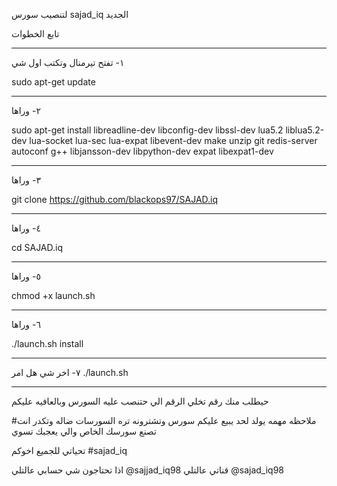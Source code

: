 لتنصيب سورس sajad_iq الجديد

تابع الخطوات
___________
١- تفتح تيرمنال وتكتب اول شي

sudo apt-get update
____________________
٢- وراها

sudo apt-get install libreadline-dev libconfig-dev libssl-dev lua5.2 liblua5.2-dev lua-socket lua-sec lua-expat libevent-dev make unzip git redis-server autoconf g++ libjansson-dev libpython-dev expat libexpat1-dev
___________________________________________________________
٣- وراها

git clone https://github.com/blackops97/SAJAD.iq
__________________________________________
٤- وراها

cd SAJAD.iq
_________________
٥- وراها

chmod +x launch.sh
___________________
٦- وراها

./launch.sh install
____________________
٧- اخر شي هل امر
./launch.sh
________________

حيطلب منك رقم تخلي الرقم الي حتنصب عليه السورس
وبالعافيه عليكم




#ملاحظه مهمه يولد لحد يبيع عليكم سورس وتشترونه تره السورسات ضاله 
وتكدر انت تصنع سورسك الخاص والي يعجبك تسوي 

تحياتي للجميع اخوكم
#sajad_iq

اذا تحتاجون شي
حسابي عالتلي 
@sajjad_iq98
قناتي عالتلي
@sajad_iq98
